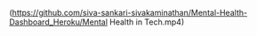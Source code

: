 
(https://github.com/siva-sankari-sivakaminathan/Mental-Health-Dashboard_Heroku/Mental Health in Tech.mp4)
